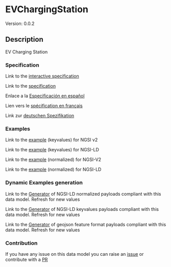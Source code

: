 # EVChargingStation
Version: 0.0.2

## Description 

EV Charging Station
### Specification

Link to the [interactive specification](https://swagger.lab.fiware.org/?url=https://github.com/smart-data-models/dataModel.Transportation/blob/master/EVChargingStation/swagger.yaml)

Link to the [specification](https://github.com/smart-data-models/dataModel.Transportation/blob/master/EVChargingStation/doc/spec.md)

Enlace a la [Especificación en español](https://github.com/smart-data-models/dataModel.Transportation/blob/master/EVChargingStation/doc/spec_ES.md)

Lien vers le [spécification en français](https://github.com/smart-data-models/dataModel.Transportation/blob/master/EVChargingStation/doc/spec_FR.md)

Link zur [deutschen Spezifikation](https://github.com/smart-data-models/dataModel.Transportation/blob/master/EVChargingStation/doc/spec_DE.md)
### Examples

Link to the [example](https://github.com/smart-data-models/dataModel.Transportation/blob/master/EVChargingStation/examples/example.json) (keyvalues) for NGSI v2

Link to the [example](https://github.com/smart-data-models/dataModel.Transportation/blob/master/EVChargingStation/examples/example.jsonld) (keyvalues) for NGSI-LD

Link to the [example](https://github.com/smart-data-models/dataModel.Transportation/blob/master/EVChargingStation/examples/example-normalized.json) (normalized) for NGSI-V2

Link to the [example](https://github.com/smart-data-models/dataModel.Transportation/blob/master/EVChargingStation/examples/example-normalized.jsonld) (normalized) for NGSI-LD
### Dynamic Examples generation

Link to the [Generator](https://smartdatamodels.org/extra/ngsi-ld_generator.php?schemaUrl=https://raw.githubusercontent.com/smart-data-models/dataModel.Transportation/master/EVChargingStation/schema.json&email=info@smartdatamodels.org) of NGSI-LD normalized payloads compliant with this data model. Refresh for new values

Link to the [Generator](https://smartdatamodels.org/extra/ngsi-ld_generator_keyvalues.php?schemaUrl=https://raw.githubusercontent.com/smart-data-models/dataModel.Transportation/master/EVChargingStation/schema.json&email=info@smartdatamodels.org) of NGSI-LD keyvalues payloads compliant with this data model. Refresh for new values

Link to the [Generator](https://smartdatamodels.org/extra/geojson_features_generator_v1.0.php?schemaUrl=https://raw.githubusercontent.com/smart-data-models/dataModel.Transportation/master/EVChargingStation/schema.json&email=info@smartdatamodels.org) of geojson feature format payloads compliant with this data model. Refresh for new values
### Contribution

 If you have any issue on this data model you can raise an [issue](https://github.com/smart-data-models/dataModel.Transportation/issues)  or contribute with a [PR](https://github.com/smart-data-models/dataModel.Transportation/pulls)
